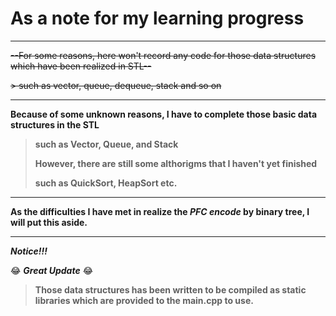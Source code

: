 # As a note for my learning progress

<hr>

~~--For some reasons, here won't record any code for those data structures which have been realized in STL--~~

~~> such as vector, queue, dequeue, stack and so on~~

<hr>

**Because of some unknown reasons, I have to complete those basic data structures in the STL**

> **such as Vector, Queue, and Stack**
> 
> **However, there are still some althorigms that I haven't yet finished**
> 
> **such as QuickSort, HeapSort etc.**
> 

<hr>

**As the difficulties I have met in realize the _PFC encode_ by binary tree, I will put this aside.**

<hr>

**_Notice!!!_**

:joy: _**Great Update**_ :joy: 

>**Those data structures has been written to be compiled as static libraries which are provided to the
main.cpp to use.** 